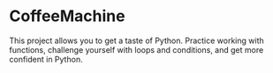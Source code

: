 # CoffeeMachine
This project allows you to get a taste of Python. Practice working with functions, challenge yourself with loops and conditions, and get more confident in Python.
